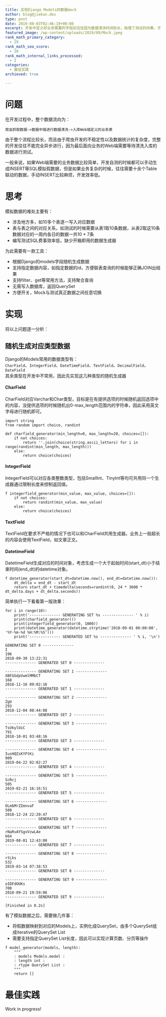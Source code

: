 ```yaml
---
title: 实现Django Models的数据mock
author: blog@jiekun.dev
type: post
date: 2019-08-03T02:46:19+00:00
excerpt: 开发中定义好业务需要的字段后往往因为数据清洗时间较长，拖慢了测试的间奏。于是尝试实现一套代替获取真实QuerySet的Mock方案，减少开发中对数据源的依赖，提高测试效率，这样真实数据入库后只需要针对少量异常情况调整即可完成测试。
featured_image: /wp-content/uploads/2019/09/Mock.jpeg
rank_math_primary_category:
  - 29
rank_math_seo_score:
  - 10
rank_math_internal_links_processed:
  - 1
categories:
  - 最佳实践
archieved: true

---
```

# 问题

在开发过程中，整个数据流向为：

```
爬虫抓取数据->数据中端进行数据清洗->入库Web端定义的业务表

```
由于整个流程比较长，而且由于爬虫开发的不稳定性以及数据统计的复杂度，完整的开发往往不能完全异步进行，因为最后面向业务的Web端需要等待清洗入库的数据进行测试。

一般来说，如果Web端需要的业务数据比较简单，开发自测的时候都可以手动生成INSERT等SQL模拟假数据，但是如果业务复杂的时候，往往需要十余个Table联动的数据，手动INSERT比较麻烦，开发效率低。

# 思考

模拟数据的难处主要有：

  * 涉及地方多，如10多个表逐一写入对应数据
  * 表与表之间的对应关系，如测试的时候需要从表1取10条数据，从表2取这10条数据对应的一周内各日的数据一共10 * 7条
  * 编写测试SQL费事效率低，缺少开箱即用的数据生成器

为此需要有一款工具：

  * 根据Django的models字段随机生成数据
  * 支持指定数据内容，如指定数据的id，方便联表查询的时候能够正确JOIN出结果
  * 支持filter、get等常用方法，支持聚合查询
  * 无需写入数据库，返回QuerySet
  * 方便开关，Mock与测试真正数据之间任意切换

# 实现

将以上问题逐一分析：

## 随机生成对应类型数据

Django的Models常用的数据类型有：  
`CharField`、`IntegerField`、`DateTimeField`、`TextField`、`DecimalField`、`DateField`  
其余类型在开发中不常用，因此先实现这几种类型的随机生成器

#### CharField

CharField对应Varchar和Char类型，目标是在有提供选项的时候随机返回选项中的内容，没提供选项的时候随机出0-max_length范围内的字符串，因此采用英文字母进行随机即可。

```
import string
from random import choice, randint

def charfield_generator(min_length=0, max_length=20, choices=[]):
    if not choices:
        return ''.join(choice(string.ascii_letters) for i in range(randint(min_length, max_length)))
    else:
        return choice(choices)

```
#### IntegerField

IntegerField可以对应各类整数类型，包括SmallInt、TinyInt等均可共用同一个生成器通过限制长度来控制返回值。

```
f integerfield_generator(min_value, max_value, choices=[]):
    if not choices:
        return randint(min_value, max_value)
    else:
        return choice(choices)

```
#### TextField

TextField在要求不严格的情况下也可以和CharField共用生成器。业务上一般超长的内容会使用TextField，如文章正文。

#### DatetimeField

DatetimeField生成对应的时间对象，考虑生成一个大于起始时间(start\_dt)小于结束时间(end\_dt)的datetime对象。

```
f datetime_generator(start_dt=datetime.now(), end_dt=datetime.now()):
    dt_delta = end_dt - start_dt
    return start_dt + timedelta(seconds=randint(0, 24 * 3600 * dt_delta.days + dt_delta.seconds))

```
简单执行一下看看第一版效果：

```
for i in range(10):
    print('-------------- GENERATING SET %s -------------- ' % i)
    print(charfield_generator())
    print(integerfield_generator(0, 1000))
    print(datetime_generator(datetime.strptime('2018-09-01 00:00:00', '%Y-%m-%d %H:%M:%S')))
    print('-------------- GENERATED SET %s -------------- ' % i, '\n')

```
```
GENERATING SET 0 -------------- 
I
196
2018-09-30 13:22:31
-------------- GENERATED SET 0 --------------  

-------------- GENERATING SET 1 -------------- 
XBFGGdpVwmlMMbCT
168
2018-11-16 09:02:16
-------------- GENERATED SET 1 --------------  

-------------- GENERATING SET 2 -------------- 
ZgU
293
2018-12-04 08:44:08
-------------- GENERATED SET 2 --------------  

-------------- GENERATING SET 3 -------------- 
TsUkylUiC
791
2018-10-01 03:48:16
-------------- GENERATED SET 3 --------------  

-------------- GENERATING SET 4 -------------- 
IusHQZsKYFtKi
909
2019-04-22 02:02:27
-------------- GENERATED SET 4 --------------  

-------------- GENERATING SET 5 -------------- 
ScRcj
505
2019-02-21 16:16:51
-------------- GENERATED SET 5 --------------  

-------------- GENERATING SET 6 -------------- 
OLmbMrZImnvaF
500
2018-12-24 22:20:47
-------------- GENERATED SET 6 --------------  

-------------- GENERATING SET 7 -------------- 
rNaRvAYSgxVzwLAe
664
2019-08-01 12:43:00
-------------- GENERATED SET 7 --------------  

-------------- GENERATING SET 8 -------------- 
rtLks
532
2019-03-14 07:38:53
-------------- GENERATED SET 8 --------------  

-------------- GENERATING SET 9 -------------- 
oIDFdOUKs
700
2018-09-21 19:59:06
-------------- GENERATED SET 9 --------------  

[Finished in 0.2s]

```
有了模拟数据之后，需要做几件事：

  * 将假数据映射到对应的Models上，实例化成QuerySet，由多个QuerySet组成iterative的QuerySet List
  * 需要支持指定QuerySet List长度，因此可以实现计算页数、分页等操作

```
f model_generator(models, length):
    """
    : models Models.model :
    : length int :
    : rtype QuerySet List :
    """
    return []

```
# 最佳实践

Work in progress!